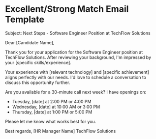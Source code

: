 # Excellent/Strong Match Email Template

Subject: Next Steps - Software Engineer Position at TechFlow Solutions

Dear [Candidate Name],

Thank you for your application for the Software Engineer position at TechFlow Solutions. After reviewing your background, I'm impressed by your [specific skills/experience].

Your experience with [relevant technology] and [specific achievement] aligns perfectly with our needs. I'd love to schedule a conversation to discuss this opportunity further.

Are you available for a 30-minute call next week? I have openings on:
- Tuesday, [date] at 2:00 PM or 4:00 PM
- Wednesday, [date] at 10:00 AM or 3:00 PM
- Thursday, [date] at 1:00 PM or 5:00 PM

Please let me know what works best for you.

Best regards,
[HR Manager Name]
TechFlow Solutions